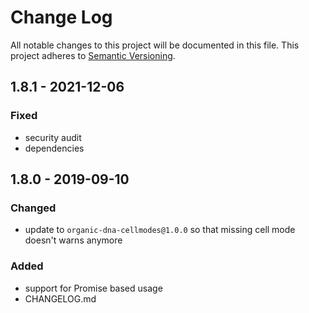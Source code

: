 # Change Log
All notable changes to this project will be documented in this file.
This project adheres to [Semantic Versioning](http://semver.org/).

## 1.8.1 - 2021-12-06

### Fixed

- security audit
- dependencies

## 1.8.0 - 2019-09-10

### Changed

- update to `organic-dna-cellmodes@1.0.0` so that missing cell mode doesn't warns anymore

### Added

- support for Promise based usage
- CHANGELOG.md
